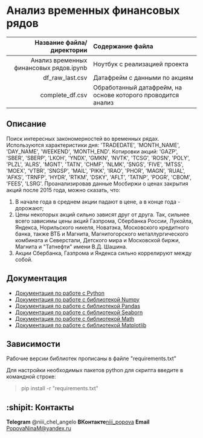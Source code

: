 # Анализ временных финансовых рядов

| Название файла/директории | Содержание файла |
|----:|:----------|
| Анализ временных финансовых рядов.ipynb | Ноутбук с реализацией проекта|
| df_raw_last.csv | Датафрейм с данными по акциям|
| complete_df.csv | Обработанный датафрейм, на основе которого проводится анализ|

## Описание 

Поиск интересных закономерностей во временных рядах.    
Используются характеристики дня: 'TRADEDATE', 'MONTH_NAME', 'DAY_NAME', 'WEEKEND', 'MONTH_END'. Котировки акций: 'GAZP', 'SBER', 'SBERP', 'LKOH', 'YNDX', 'GMKN', 'NVTK', 'TCSG', 'ROSN', 'POLY', 'PLZL', 'ALRS', 'MGNT', 'TATN', 'CHMF', 'NLMK', 'SNGS', 'FIVE', 'MTSS', 'MOEX', 'VTBR', 'SNGSP', 'MAIL', 'PIKK', 'IRAO', 'PHOR', 'MAGN', 'RUAL', 'AFKS', 'TRNFP', 'HYDR', 'RTKM', 'DSKY', 'AFLT', 'TATNP', 'POGR', 'CBOM', 'FEES', 'LSRG'. 
Проанализировав данные Мосбиржи о ценах закрытия акций после 2015 года, можно сказать, что:

1. В начале года в среднем акции падают в цене, а в конце года - дорожают;
2. Цены некоторых акций сильно зависят друг от друга. Так, сильнее всего зависимы цены акций Газпрома, Сбербанка России, Лукойла, Яндекса, Норильского никеля, Новатэка, Московского кредитного банка, также ВТБ и Магнита, Магнитогорского металлургического комбината и Северстали, Детского мира и Московской биржи, Магнита и "Татнефти" имени В.Д. Шашина.
3. Акции Сбербанка, Газпрома и Яндекса сильно коррелируют между собой.

## Документация

* [Документация по работе с Python](https://www.python.org/)
* [Документация по работе с библиотекой Numpy](https://numpy.org/doc/)
* [Документация по работе с библиотекой Pandas](https://pandas.pydata.org/pandas-docs/stable/index.html)
* [Документация по работе с библиотекой Seaborn](https://seaborn.pydata.org/)
* [Документация по работе с библиотекой Math](https://docs.python.org/3/library/math.html)
* [Документация по работе с библиотекой Matplotlib](https://matplotlib.org/stable/index.html)

## Зависимости

Рабочие версии библиотек прописаны в файле "requirements.txt"

Для настройки необходимых пакетов python для скрипта введите в командной строке:

> pip install -r "requirements.txt"
 

## :shipit: Контакты
**Telegram** @niii_chel_angelo
**ВКонтакте**[niii_popova](https://vk.com/niii_popova)
**Email** PopovaNinaM@yandex.ru